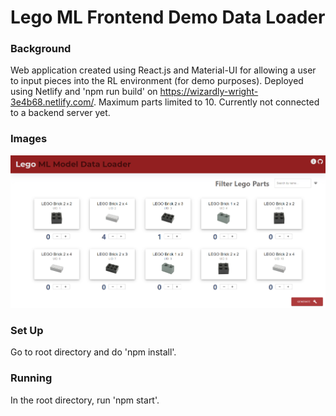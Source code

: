 # Lego ML Frontend Demo Data Loader

### Background

Web application created using React.js and Material-UI for allowing a user to input pieces into the RL environment (for demo purposes).
Deployed using Netlify and 'npm run build' on https://wizardly-wright-3e4b68.netlify.com/. Maximum parts limited to 10. Currently not connected to a backend server yet.

### Images

![Basic FE design](https://github.com/GV79/lego-ml-frontend/blob/master/exampleImage.PNG)

### Set Up

Go to root directory and do 'npm install'.

### Running

In the root directory, run 'npm start'.
